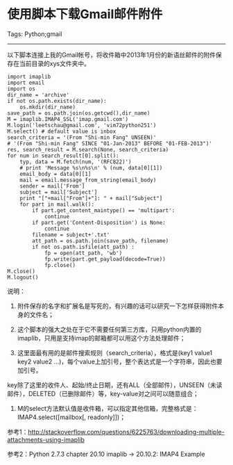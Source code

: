 # 使用脚本下载Gmail邮件附件
Tags: Python;gmail

------

以下脚本连接上我的Gmail帐号，将收件箱中2013年1月份的新语丝邮件的附件保存在当前目录的xys文件夹中。

    import imaplib
    import email
    import os
    dir_name = 'archive'
    if not os.path.exists(dir_name):
        os.mkdir(dir_name)
    save_path = os.path.join(os.getcwd(),dir_name)
    M = imaplib.IMAP4_SSL('imap.gmail.com')
    M.login('leetschau@gmail.com', 'vim72python251')
    M.select() # default value is inbox
    search_criteria = '(From "Shi-min Fang" UNSEEN)'
    # '(From "Shi-min Fang" SINCE "01-Jan-2013" BEFORE "01-FEB-2013")'
    res, search_result = M.search(None, search_criteria)
    for num in search_result[0].split():
        typ, data = M.fetch(num, '(RFC822)')
        # print 'Message %s\n%s\n' % (num, data[0][1])
        email_body = data[0][1]
        mail = email.message_from_string(email_body)
        sender = mail['From']
        subject = mail['Subject']
        print "["+mail["From"]+"]: " + mail["Subject"]
        for part in mail.walk():
            if part.get_content_maintype() == 'multipart':
                continue
            if part.get('Content-Disposition') is None:
                continue
            filename = subject+'.txt'
            att_path = os.path.join(save_path, filename)
            if not os.path.isfile(att_path) :
                fp = open(att_path, 'wb')
                fp.write(part.get_payload(decode=True))
                fp.close()
    M.close()
    M.logout()

说明：

1. 附件保存的名字和扩展名是写死的，有兴趣的话可以研究一下怎样获得附件本身的文件名；

1. 这个脚本的强大之处在于它不需要任何第三方库，只用python内置的imaplib，只用是支持imap的邮箱都可以用这个方法处理邮件；

1. 这里面最有用的是邮件搜索规则（search_criteria），格式是(key1 value1 key2 value2 ...)，每个value上加引号，整个表达式是一个字符串，因此也要加引号。

key除了这里的收件人、起始/终止日期，还有ALL（全部邮件），UNSEEN（未读邮件），DELETED（已删除邮件）等，key-value对之间可以随意组合；
 
1. M的select方法默认值是收件箱，可以指定其他信箱，完整格式是：IMAP4.select([mailbox[, readonly]])；

参考1：http://stackoverflow.com/questions/6225763/downloading-multiple-attachments-using-imaplib

参考2：Python 2.7.3 chapter 20.10 imaplib -> 20.10.2: IMAP4 Example
